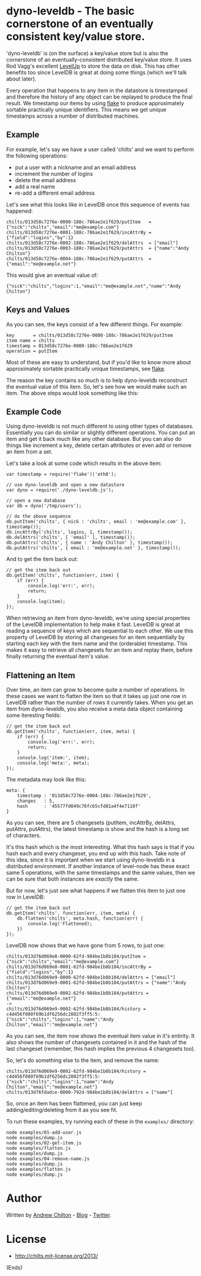 # dyno-leveldb - The basic cornerstone of an eventually consistent key/value store. #

'dyno-leveldb' is (on the surface) a key/value store but is also the cornerstone of an eventually-consistent distributed
key/value store. It uses Rod Vagg's excellent [LevelUp](https://npmjs.org/package/levelup) to store the data on
disk. This has other benefits too since LevelDB is great at doing some things (which we'll talk about later).

Every operation that happens to any item in the datastore is timestamped and therefore the history of any object can be
replayed to produce the final result. We timestamp our items by using [flake](https://npmjs.org/package/flake) to
produce approximately sortable practically unique identifiers. This means we get unique timestamps across a number of
distributed machines.

## Example ##

For example, let's say we have a user called 'chilts' and we want to perform the following operations:

* put a user with a nickname and an email address
* increment the number of logins
* delete the email address
* add a real name
* re-add a different email address

Let's see what this looks like in LevelDB once this sequence of events has happened:

```
chilts/013d58c7276e-0000-188c-786ae2e1f629/putItem   = {"nick":"chilts","email":"me@example.com"}
chilts/013d58c7276e-0001-188c-786ae2e1f629/incAttrBy = {"field":"logins","by":1}
chilts/013d58c7276e-0002-188c-786ae2e1f629/delAttrs  = ["email"]
chilts/013d58c7276e-0003-188c-786ae2e1f629/putAttrs  = {"name":"Andy Chilton"}
chilts/013d58c7276e-0004-188c-786ae2e1f629/putAttrs  = {"email":"me@example.net"}
```

This would give an eventual value of:

```
{"nick":"chilts","logins":1,"email":"me@example.net","name":"Andy Chilton"}
```

## Keys and Values ##

As you can see, the keys consist of a few different things. For example:

```
key       = chilts/013d58c7276e-0000-188c-786ae2e1f629/putItem
item name = chilts
timestamp = 013d58c7276e-0000-188c-786ae2e1f629
operation = putItem
```

Most of these are easy to understand, but if you'd like to know more about approximately sortable practically unique
timestamps, see [flake](https://npmjs.org/package/flake).

The reason the key contains so much is to help dyno-leveldb reconstruct the eventual value of this item. So, let's see how we would make such an item. The above steps would look something like this:

## Example Code ##

Using dyno-leveldb is not much different to using other types of databases. Essentially you can do similar or slightly
different operations. You can put an item and get it back much like any other database. But you can also do things like
increment a key, delete certain attributes or even add or remove an item from a set.

Let's take a look at some code which results in the above item:

```
var timestamp = require('flake')('eth0');

// use dyno-leveldb and open a new datastore
var dyno = require('./dyno-leveldb.js');

// open a new database
var db = dyno('/tmp/users');

// do the above sequence
db.putItem('chilts', { nick : 'chilts', email : 'me@example.com' }, timestamp());
db.incAttrBy('chilts', logins, 1, timestamp());
db.delAttrs('chilts', [ 'email' ], timestamp());
db.putAttrs('chilts', { name : 'Andy Chilton' }, timestamp());
db.putAttrs('chilts', { email : 'me@example.net' }, timestamp());
```

And to get the item back out:

```
// get the item back out
db.getItem('chilts', function(err, item) {
    if (err) {
        console.log('err:', err);
        return;
    }
    console.log(item);
});
```

When retrieving an item from dyno-leveldb, we're using special properties of the LevelDB implementation to help make it
fast. LevelDB is great at reading a sequence of keys which are sequential to each other. We use this property of
LevelDB by storing all changeses for an item sequentially by starting each key with the item name and the (orderable)
timestamp. This makes it easy to retrieve all changesets for an item and replay them, before finally returning the
eventual item's value.

## Flattening an Item ##

Over time, an item can grow to become quite a number of operations. In these cases we want to flatten the item so that it takes up just one row in LevelDB rather than the number of rows it currently takes. When you get an item from dyno-leveldb, you also receive a meta data object containing some iteresting fields:

```
// get the item back out
db.getItem('chilts', function(err, item, meta) {
    if (err) {
        console.log('err:', err);
        return;
    }
    console.log('item:', item);
    console.log('meta:', meta);
});
```

The metadata may look like this:

```
meta: {
    timestamp : '013d58c7276e-0004-188c-786ae2e1f629',
    changes   : 5,
    hash      : '45577fd049c76fc65cfd81a4f4e7110f'
}
```

As you can see, there are 5 changesets (putItem, incAttrBy, delAttrs, putAttrs, putAttrs), the latest timestamp is show
and the hash is a long set of characters.

It's this hash which is the most interesting. What this hash says is that if you hash each and every changeset, you end
up with this hash. Take note of this idea, since it is important when we start using dyno-leveldb in a distributed
environment. If another instance of level-node has these exact same 5 operations, with the same timestamps and the same
values, then we can be sure that both instances are *exactly* the same.

But for now, let's just see what happens if we flatten this item to just one row in LevelDB:

```
// get the item back out
db.getItem('chilts', function(err, item, meta) {
    db.flatten('chilts', meta.hash, function(err) {
        console.log('Flattened);
    })
});
```

LevelDB now shows that we have gone from 5 rows, to just one:

```
chilts/013d76d069e8-0000-62fd-984be1b8b104/putItem = {"nick":"chilts","email":"me@example.com"}
chilts/013d76d069e8-0001-62fd-984be1b8b104/incAttrBy = {"field":"logins","by":1}
chilts/013d76d069e9-0000-62fd-984be1b8b104/delAttrs = ["email"]
chilts/013d76d069e9-0001-62fd-984be1b8b104/putAttrs = {"name":"Andy Chilton"}
chilts/013d76d069e9-0002-62fd-984be1b8b104/putAttrs = {"email":"me@example.net"}
-> 
chilts/013d76d069e9-0002-62fd-984be1b8b104/history = c4d456f080f69b1df6256dc2802f3ff5:5:{"nick":"chilts","logins":1,"name":"Andy Chilton","email":"me@example.net"}
```

As you can see, the item now shows the eventual item value in it's entirity. It also shows the number of changesets
contained in it and the hash of the last changeset (remember, this hash implies the previous 4 changesets too).

So, let's do something else to the item, and remove the name:

```
chilts/013d76d069e9-0002-62fd-984be1b8b104/history = c4d456f080f69b1df6256dc2802f3ff5:5:{"nick":"chilts","logins":1,"name":"Andy Chilton","email":"me@example.net"}
chilts/013d76fdadce-0000-792d-984be1b8b104/delAttrs = ["name"]
```

So, once an item has been flattened, you can just keep adding/editing/deleting from it as you see fit.

To run these examples, try running each of these in the ```examples/``` directory:

```
node examples/01-add-user.js
node examples/dump.js
node examples/02-get-item.js
node examples/flatten.js
node examples/dump.js
node examples/04-remove-name.js
node examples/dump.js
node examples/flatten.js
node examples/dump.js
```

# Author #

Written by [Andrew Chilton](http://chilts.org/) - [Blog](http://chilts.org/blog/) -
[Twitter](https://twitter.com/andychilton).

# License #

* http://chilts.mit-license.org/2013/

(Ends)
